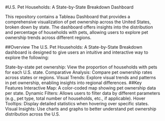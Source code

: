#U.S. Pet Households: A State-by-State Breakdown Dashboard

This repository contains a Tableau Dashboard that provides a comprehensive visualization of pet ownership across the United States, broken down by state. The dashboard offers insights into the distribution and percentage of households with pets, allowing users to explore pet ownership trends across different regions.

##Overview
The U.S. Pet Households: A State-by-State Breakdown dashboard is designed to give users an intuitive and interactive way to explore the following:

State-by-state pet ownership: View the proportion of households with pets for each U.S. state.
Comparative Analysis: Compare pet ownership rates across states or regions.
Visual Trends: Explore visual trends and patterns in pet ownership, enabling insights into regional differences.
##Key Features
Interactive Map: A color-coded map showing pet ownership data per state.
Dynamic Filters: Allows users to filter data by different parameters (e.g., pet type, total number of households, etc., if applicable).
Hover Tooltips: Display detailed statistics when hovering over specific states.
Visual Insights: Use charts and graphs to better understand pet ownership distribution across the U.S.
